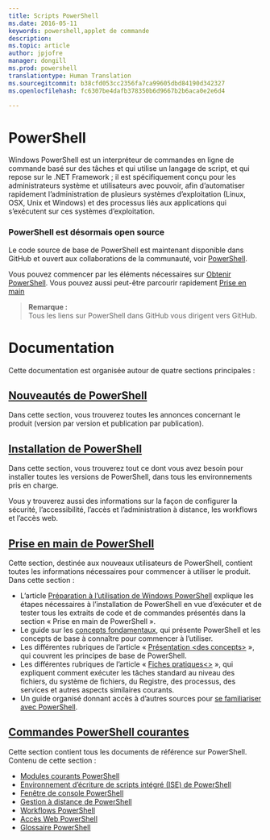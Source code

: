 ```yaml
---
title: Scripts PowerShell
ms.date: 2016-05-11
keywords: powershell,applet de commande
description: 
ms.topic: article
author: jpjofre
manager: dongill
ms.prod: powershell
translationtype: Human Translation
ms.sourcegitcommit: b38cfd053cc2356fa7ca99605dbd84190d342327
ms.openlocfilehash: fc6307be4dafb378350b6d9667b2b6aca0e2e6d4

---
```


#  PowerShell

Windows PowerShell est un interpréteur de commandes en ligne de commande basé sur des tâches et qui utilise un langage de script, et qui repose sur le .NET Framework ; il est spécifiquement conçu pour les administrateurs système et utilisateurs avec pouvoir, afin d’automatiser rapidement l’administration de plusieurs systèmes d’exploitation (Linux, OSX, Unix et Windows) et des processus liés aux applications qui s’exécutent sur ces systèmes d’exploitation.

###  PowerShell est désormais open source

Le code source de base de PowerShell est maintenant disponible dans GitHub et ouvert aux collaborations de la communauté, voir [PowerShell](https://github.com/powershell/powershell).

Vous pouvez commencer par les éléments nécessaires sur [Obtenir PowerShell](https://github.com/PowerShell/PowerShell#get-powershell).
Vous pouvez aussi peut-être parcourir rapidement [Prise en main](https://github.com/PowerShell/PowerShell/blob/master/docs/learning-powershell)

>  **Remarque :**  
>  Tous les liens sur PowerShell dans GitHub vous dirigent vers GitHub.

#  Documentation

Cette documentation est organisée autour de quatre sections principales :

##  [Nouveautés de PowerShell](whats-new/What-s-New-With-PowerShell.md)
Dans cette section, vous trouverez toutes les annonces concernant le produit (version par version et publication par publication).

##  [Installation de PowerShell](setup/setup-reference.md)
Dans cette section, vous trouverez tout ce dont vous avez besoin pour installer toutes les versions de PowerShell, dans tous les environnements pris en charge.  

Vous y trouverez aussi des informations sur la façon de configurer la sécurité, l’accessibilité, l’accès et l’administration à distance, les workflows et l’accès web.

##  [Prise en main de PowerShell](getting-started/Getting-Started-with-Windows-PowerShell.md)
Cette section, destinée aux nouveaux utilisateurs de PowerShell, contient toutes les informations nécessaires pour commencer à utiliser le produit.  
Dans cette section :
-   L’article [Préparation à l’utilisation de Windows PowerShell](getting-started/Getting-Ready-to-Use-Windows-PowerShell.md) explique les étapes nécessaires à l’installation de PowerShell en vue d’exécuter et de tester tous les extraits de code et de commandes présentés dans la section « Prise en main de PowerShell ».
-  Le guide sur les [concepts fondamentaux](getting-started/fundamental-concepts.md), qui présente PowerShell et les concepts de base à connaître pour commencer à l’utiliser.
-  Les différentes rubriques de l’article « [Présentation &lt;des concepts&gt;](getting-started/understanding-concepts-reference.md) », qui couvrent les principes de base de PowerShell.
-  Les différentes rubriques de l’article « [Fiches pratiques&lt;&gt;](getting-started/cookbooks/basic-cookbooks-reference.md) », qui expliquent comment exécuter les tâches standard au niveau des fichiers, du système de fichiers, du Registre, des processus, des services et autres aspects similaires courants.
-  Un guide organisé donnant accès à d’autres sources pour [se familiariser avec PowerShell](getting-started/more-powershell-learning.md).

##  [Commandes PowerShell courantes](core-powershell/core-powershell.md)
Cette section contient tous les documents de référence sur PowerShell.  
Contenu de cette section :
-  [Modules courants PowerShell](core-powershell/core-modules.md)
-  [Environnement d’écriture de scripts intégré \(ISE\) de PowerShell](core-powershell/ise-guide.md)
-  [Fenêtre de console PowerShell](core-powershell/console-guide.md)
-  [Gestion à distance de PowerShell](core-powershell/Running-Remote-Commands.md)
-  [Workflows PowerShell](core-powershell/workflows-guide.md)
-  [Accès Web PowerShell](core-powershell/web-access.md)
-  [Glossaire PowerShell](Windows-PowerShell-Glossary.md)



<!--HONumber=Aug16_HO4-->


